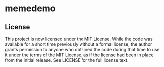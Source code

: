 # memedemo

## License

This project is now licensed under the MIT License.  While the code was available for a short time previously without a formal license, 
the author grants permission to anyone who obtained the code during that time to use it under the terms of the MIT License, as if the license 
had been in place from the initial release.  See LICENSE for the full license text.
